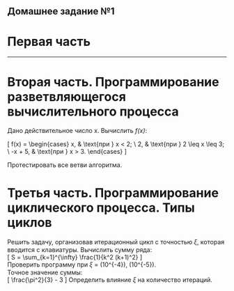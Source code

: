 ## Домашнее задание №1

# Первая часть

---

# Вторая часть. Программирование разветвляющегося вычислительного процесса

Дано действительное число x. Вычислить *f(x)*:

\[
f(x) = 
\begin{cases} 
x, & \text{при } x < 2; \\
2, & \text{при } 2 \leq x \leq 3; \\
-x + 5, & \text{при } x > 3.
\end{cases}
\]

Протестировать все ветви алгоритма.

# Третья часть. Программирование циклического процесса. Типы циклов

Решить задачу, организовав итерационный цикл с точностью 𝜉, которая вводится с клавиатуры.
Вычислить сумму ряда:  
\[
S = \sum_{k=1}^{\infty} \frac{1}{k^2 (k+1)^2}
\]  
Проверить программу при 𝜉 = \(10^{-4}\), \(10^{-5}\).  
Точное значение суммы:  
\[
\frac{\pi^2}{3} - 3
\]
Определить влияние 𝜉 на количество итераций.
